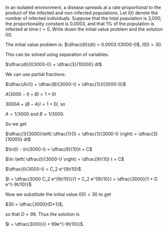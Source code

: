 In an isolated environment, a disease spreads at a rate proportional to the product of the infected and non-infected populations. Let $I(t)$ denote the number of infected individuals. Suppose that the total population is 3,000, the proportionality constant is 0.0003, and that $1\%$ of the population is infected at time $t=0$. Write down the initial value problem and the solution $I(t)$.

The initial value problem is:
$\dfrac{dI}{dt} = 0.0003 I(3000-I)$, $I(0)=30$.

This can be solved using separation of variables.

$\dfrac{dI}{I(3000-I)} = \dfrac{3}{10000} dt$

We can use partial fractions:

$\dfrac{A}{I} + \dfrac{B}{3000-I}  = \dfrac{1}{I(3000-I)}$

$A(3000-I) + BI = 1 + 0I$

$3000A + (B-A)I = 1 + 0I$, so

$A = 1/3000$ and $B=1/3000$.

So we get

$\dfrac{1}{3000}\left( \dfrac{1}{I} + \dfrac{1}{3000-I} \right) = \dfrac{3}{10000} dt$

$\ln(I) - \ln(3000-I) = \dfrac{9}{10}t + C$

$\ln \left( \dfrac{I}{3000-I} \right) = \dfrac{9}{10} t + C$

$\dfrac{I}{3000-I}  = C_2 e^{9t/10}$

$I = \dfrac{3000 C_2 e^{9t/10}}{1 + C_2 e^{9t/10}} = \dfrac{3000}{1 + D e^{-9t/10}}$.

Now we substitute the initial value $I(0) = 30$ to get

$30 = \dfrac{3000}{D+1}$,

so that $D = 99$. Thus the solution is

$I = \dfrac{3000}{I + 99e^{-9t/10}}$.
